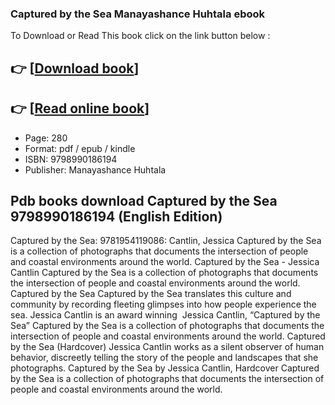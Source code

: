 ### Captured by the Sea Manayashance Huhtala ebook

To Download or Read This book click on the link button below :

## 👉  [**[Download book](http://filesbooks.info/download.php?group=book&from=github.com&id=717723&lnk=1064 "Download book")**]

## 👉  [**[Read online book](http://filesbooks.info/download.php?group=book&from=github.com&id=717723&lnk=1064 "Read online book")**]


* Page: 280
* Format: pdf / epub / kindle
* ISBN: 9798990186194
* Publisher: Manayashance Huhtala



## Pdb books download Captured by the Sea  9798990186194 (English Edition)



 Captured by the Sea: 9781954119086: Cantlin, Jessica Captured by the Sea is a collection of photographs that documents the intersection of people and coastal environments around the world.
 Captured by the Sea - Jessica Cantlin Captured by the Sea is a collection of photographs that documents the intersection of people and coastal environments around the world.
 Captured by the Sea Captured by the Sea translates this culture and community by recording fleeting glimpses into how people experience the sea. Jessica Cantlin is an award winning 
 Jessica Cantlin, “Captured by the Sea” Captured by the Sea is a collection of photographs that documents the intersection of people and coastal environments around the world.
 Captured by the Sea (Hardcover) Jessica Cantlin works as a silent observer of human behavior, discreetly telling the story of the people and landscapes that she photographs.
 Captured by the Sea by Jessica Cantlin, Hardcover Captured by the Sea is a collection of photographs that documents the intersection of people and coastal environments around the world.





